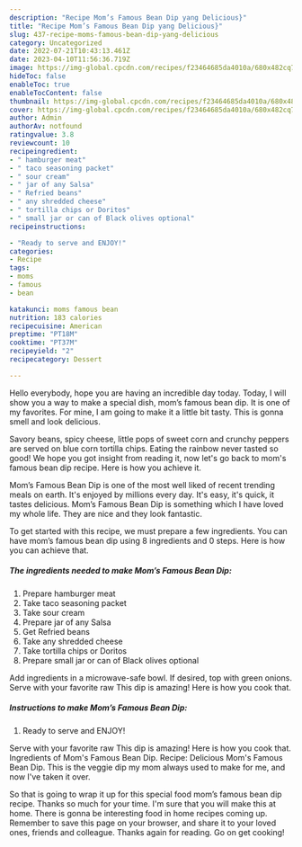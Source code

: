 ```yaml
---
description: "Recipe Mom’s Famous Bean Dip yang Delicious}"
title: "Recipe Mom’s Famous Bean Dip yang Delicious}"
slug: 437-recipe-moms-famous-bean-dip-yang-delicious
category: Uncategorized
date: 2022-07-21T10:43:13.461Z
date: 2023-04-10T11:56:36.719Z
image: https://img-global.cpcdn.com/recipes/f23464685da4010a/680x482cq70/moms-famous-bean-dip-recipe-main-photo.jpg
hideToc: false
enableToc: true
enableTocContent: false
thumbnail: https://img-global.cpcdn.com/recipes/f23464685da4010a/680x482cq70/moms-famous-bean-dip-recipe-main-photo.jpg
cover: https://img-global.cpcdn.com/recipes/f23464685da4010a/680x482cq70/moms-famous-bean-dip-recipe-main-photo.jpg
author: Admin
authorAv: notfound
ratingvalue: 3.8
reviewcount: 10
recipeingredient:
- " hamburger meat"
- " taco seasoning packet"
- " sour cream"
- " jar of any Salsa"
- " Refried beans"
- " any shredded cheese"
- " tortilla chips or Doritos"
- " small jar or can of Black olives optional"
recipeinstructions:

- "Ready to serve and ENJOY!"
categories:
- Recipe
tags:
- moms
- famous
- bean

katakunci: moms famous bean 
nutrition: 183 calories
recipecuisine: American
preptime: "PT18M"
cooktime: "PT37M"
recipeyield: "2"
recipecategory: Dessert

---
```



Hello everybody, hope you are having an incredible day today. Today, I will show you a way to make a special dish, mom’s famous bean dip. It is one of my favorites. For mine, I am going to make it a little bit tasty. This is gonna smell and look delicious.

Savory beans, spicy cheese, little pops of sweet corn and crunchy peppers are served on blue corn tortilla chips. Eating the rainbow never tasted so good! We hope you got insight from reading it, now let&#39;s go back to mom&#39;s famous bean dip recipe. Here is how you achieve it.

Mom’s Famous Bean Dip is one of the most well liked of recent trending meals on earth. It's enjoyed by millions every day. It's easy, it's quick, it tastes delicious. Mom’s Famous Bean Dip is something which I have loved my whole life. They are nice and they look fantastic.


To get started with this recipe, we must prepare a few ingredients. You can have mom’s famous bean dip using 8 ingredients and 0 steps. Here is how you can achieve that.

<!--inarticleads1-->

##### The ingredients needed to make Mom’s Famous Bean Dip:

1. Prepare  hamburger meat
1. Take  taco seasoning packet
1. Take  sour cream
1. Prepare  jar of any Salsa
1. Get  Refried beans
1. Take  any shredded cheese
1. Take  tortilla chips or Doritos
1. Prepare  small jar or can of Black olives optional


Add ingredients in a microwave-safe bowl. If desired, top with green onions. Serve with your favorite raw This dip is amazing! Here is how you cook that. 

<!--inarticleads2-->

##### Instructions to make Mom’s Famous Bean Dip:


1. Ready to serve and ENJOY!

Serve with your favorite raw This dip is amazing! Here is how you cook that. Ingredients of Mom&#39;s Famous Bean Dip. Recipe: Delicious Mom&#39;s Famous Bean Dip. This is the veggie dip my mom always used to make for me, and now I&#39;ve taken it over. 

So that is going to wrap it up for this special food mom’s famous bean dip recipe. Thanks so much for your time. I'm sure that you will make this at home. There is gonna be interesting food in home recipes coming up. Remember to save this page on your browser, and share it to your loved ones, friends and colleague. Thanks again for reading. Go on get cooking!
